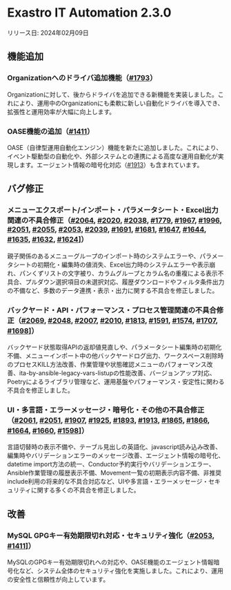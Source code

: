 # Exastro IT Automation 2.3.0

リリース日: 2024年02月09日

## 機能追加

### Organizationへのドライバ追加機能（[#1793](https://github.com/exastro-suite/exastro-it-automation/issues/1793)）
Organizationに対して、後からドライバを追加できる新機能を実装しました。これにより、運用中のOrganizationにも柔軟に新しい自動化ドライバを導入でき、拡張性と運用効率が大幅に向上します。

### OASE機能の追加（[#1411](https://github.com/exastro-suite/exastro-it-automation/issues/1411)）
OASE（自律型運用自動化エンジン）機能を新たに追加しました。これにより、イベント駆動型の自動化や、外部システムとの連携による高度な運用自動化が実現します。エージェント情報の暗号化対応（[#1913](https://github.com/exastro-suite/exastro-it-automation/issues/1913)）も含まれています。

## バグ修正

### メニューエクスポート/インポート・パラメータシート・Excel出力関連の不具合修正（[#2064](https://github.com/exastro-suite/exastro-it-automation/issues/2064), [#2020](https://github.com/exastro-suite/exastro-it-automation/issues/2020), [#2038](https://github.com/exastro-suite/exastro-it-automation/issues/2038), [#1779](https://github.com/exastro-suite/exastro-it-automation/issues/1779), [#1967](https://github.com/exastro-suite/exastro-it-automation/issues/1967), [#1996](https://github.com/exastro-suite/exastro-it-automation/issues/1996), [#2051](https://github.com/exastro-suite/exastro-it-automation/issues/2051), [#2055](https://github.com/exastro-suite/exastro-it-automation/issues/2055), [#2053](https://github.com/exastro-suite/exastro-it-automation/issues/2053), [#2039](https://github.com/exastro-suite/exastro-it-automation/issues/2039), [#1691](https://github.com/exastro-suite/exastro-it-automation/issues/1691), [#1681](https://github.com/exastro-suite/exastro-it-automation/issues/1681), [#1647](https://github.com/exastro-suite/exastro-it-automation/issues/1647), [#1644](https://github.com/exastro-suite/exastro-it-automation/issues/1644), [#1635](https://github.com/exastro-suite/exastro-it-automation/issues/1635), [#1632](https://github.com/exastro-suite/exastro-it-automation/issues/1632), [#1624](https://github.com/exastro-suite/exastro-it-automation/issues/1624)]）
親子関係のあるメニューグループのインポート時のシステムエラーや、パラメータシートの初期化・編集時の値消失、Excel出力時のシステムエラーや表示崩れ、パンくずリストの文字被り、カラムグループとカラム名の重複による表示不具合、プルダウン選択項目の未選択対応、履歴ダウンロードやフィルタ条件出力の不備など、多数のデータ連携・表示・出力に関する不具合を修正しました。

### バックヤード・API・パフォーマンス・プロセス管理関連の不具合修正（[#2069](https://github.com/exastro-suite/exastro-it-automation/issues/2069), [#2048](https://github.com/exastro-suite/exastro-it-automation/issues/2048), [#2007](https://github.com/exastro-suite/exastro-it-automation/issues/2007), [#2010](https://github.com/exastro-suite/exastro-it-automation/issues/2010), [#1813](https://github.com/exastro-suite/exastro-it-automation/issues/1813), [#1591](https://github.com/exastro-suite/exastro-it-automation/issues/1591), [#1574](https://github.com/exastro-suite/exastro-it-automation/issues/1574), [#1707](https://github.com/exastro-suite/exastro-it-automation/issues/1707), [#1698](https://github.com/exastro-suite/exastro-it-automation/issues/1698)]）
バックヤード状態取得APIの返却値見直しや、パラメータシート編集時の初期化不備、メニューインポート中の他バックヤードログ出力、ワークスペース削除時のプロセスKILL方法改善、作業管理や状態確認メニューのパフォーマンス改善、ita-by-ansible-legacy-vars-listupの性能改善、バージョンアップ対応、Poetryによるライブラリ管理など、運用基盤やパフォーマンス・安定性に関わる不具合を修正しました。

### UI・多言語・エラーメッセージ・暗号化・その他の不具合修正（[#2061](https://github.com/exastro-suite/exastro-it-automation/issues/2061), [#2051](https://github.com/exastro-suite/exastro-it-automation/issues/2051), [#1907](https://github.com/exastro-suite/exastro-it-automation/issues/1907), [#1925](https://github.com/exastro-suite/exastro-it-automation/issues/1925), [#1893](https://github.com/exastro-suite/exastro-it-automation/issues/1893), [#1913](https://github.com/exastro-suite/exastro-it-automation/issues/1913), [#1865](https://github.com/exastro-suite/exastro-it-automation/issues/1865), [#1866](https://github.com/exastro-suite/exastro-it-automation/issues/1866), [#1664](https://github.com/exastro-suite/exastro-it-automation/issues/1664), [#1660](https://github.com/exastro-suite/exastro-it-automation/issues/1660), [#1598](https://github.com/exastro-suite/exastro-it-automation/issues/1598)]）
言語切替時の表示不備や、テーブル見出しの英語化、javascript読み込み改善、編集時やバリデーションエラーのメッセージ改善、エージェント情報の暗号化、datetime import方法の統一、Conductor予約実行やバリデーションエラー、Ansible作業管理の履歴表示不備、Movement一覧の初期表示内容不備、非推奨include利用の将来的な不具合対応など、UIや多言語・エラーメッセージ・セキュリティに関する多くの不具合を修正しました。

## 改善

### MySQL GPGキー有効期限切れ対応・セキュリティ強化（[#2053](https://github.com/exastro-suite/exastro-it-automation/issues/2053), [#1411](https://github.com/exastro-suite/exastro-it-automation/issues/1411)]）
MySQLのGPGキー有効期限切れへの対応や、OASE機能のエージェント情報暗号化など、システム全体のセキュリティ強化を実施しました。これにより、運用の安全性と信頼性が向上しています。


